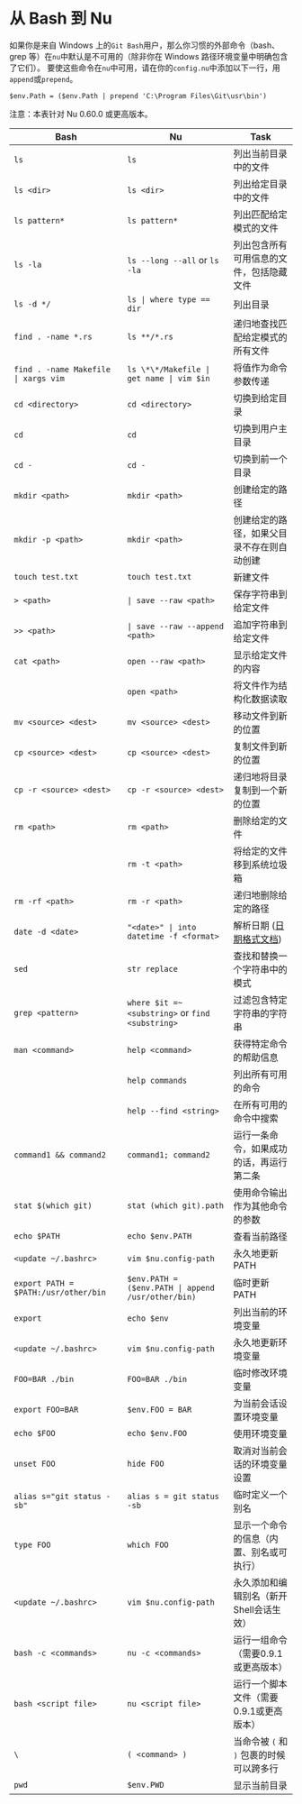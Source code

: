 # 从 Bash 到 Nu

如果你是来自 Windows 上的`Git Bash`用户，那么你习惯的外部命令（bash、grep 等）在`nu`中默认是不可用的（除非你在 Windows 路径环境变量中明确包含了它们）。
要使这些命令在`nu`中可用，请在你的`config.nu`中添加以下一行，用`append`或`prepend`。

```nu
$env.Path = ($env.Path | prepend 'C:\Program Files\Git\usr\bin')
```

注意：本表针对 Nu 0.60.0 或更高版本。

| Bash                                 | Nu                                               | Task                                       |
| ------------------------------------ | ------------------------------------------------ | ------------------------------------------ |
| `ls`                                 | `ls`                                             | 列出当前目录中的文件                       |
| `ls <dir>`                           | `ls <dir>`                                       | 列出给定目录中的文件                       |
| `ls pattern*`                        | `ls pattern*`                                    | 列出匹配给定模式的文件                     |
| `ls -la`                             | `ls --long --all` or `ls -la`                    | 列出包含所有可用信息的文件，包括隐藏文件   |
| `ls -d */`                           | `ls \| where type == dir`                        | 列出目录                                   |
| `find . -name *.rs`                  | `ls **/*.rs`                                     | 递归地查找匹配给定模式的所有文件           |
| `find . -name Makefile \| xargs vim` | `ls \*\*/Makefile \| get name \| vim $in`        | 将值作为命令参数传递                       |
| `cd <directory>`                     | `cd <directory>`                                 | 切换到给定目录                             |
| `cd`                                 | `cd`                                             | 切换到用户主目录                           |
| `cd -`                               | `cd -`                                           | 切换到前一个目录                           |
| `mkdir <path>`                       | `mkdir <path>`                                   | 创建给定的路径                             |
| `mkdir -p <path>`                    | `mkdir <path>`                                   | 创建给定的路径，如果父目录不存在则自动创建 |
| `touch test.txt`                     | `touch test.txt`                                 | 新建文件                                   |
| `> <path>`                           | `\| save --raw <path>`                           | 保存字符串到给定文件                       |
| `>> <path>`                          | `\| save --raw --append <path>`                  | 追加字符串到给定文件                       |
| `cat <path>`                         | `open --raw <path>`                              | 显示给定文件的内容                         |
|                                      | `open <path>`                                    | 将文件作为结构化数据读取                   |
| `mv <source> <dest>`                 | `mv <source> <dest>`                             | 移动文件到新的位置                         |
| `cp <source> <dest>`                 | `cp <source> <dest>`                             | 复制文件到新的位置                         |
| `cp -r <source> <dest>`              | `cp -r <source> <dest>`                          | 递归地将目录复制到一个新的位置             |
| `rm <path>`                          | `rm <path>`                                      | 删除给定的文件                             |
|                                      | `rm -t <path>`                                   | 将给定的文件移到系统垃圾箱                 |
| `rm -rf <path>`                      | `rm -r <path>`                                   | 递归地删除给定的路径                       |
| `date -d <date>`                     | `"<date>" \| into datetime -f <format>`          | 解析日期 ([日期格式文档](https://docs.rs/chrono/0.4.15/chrono/format/strftime/index.html)) |
| `sed`                                | `str replace`                                    | 查找和替换一个字符串中的模式               |
| `grep <pattern>`                     | `where $it =~ <substring>` or `find <substring>` | 过滤包含特定字符串的字符串                 |
| `man <command>`                      | `help <command>`                                 | 获得特定命令的帮助信息                     |
|                                      | `help commands`                                  | 列出所有可用的命令                         |
|                                      | `help --find <string>`                           | 在所有可用的命令中搜索                     |
| `command1 && command2`               | `command1; command2`                             | 运行一条命令，如果成功的话，再运行第二条   |
| `stat $(which git)`                  | `stat (which git).path`                          | 使用命令输出作为其他命令的参数             |
| `echo $PATH`                         | `echo $env.PATH`                                 | 查看当前路径                               |
| `<update ~/.bashrc>`                 | `vim $nu.config-path`                            | 永久地更新 PATH                            |
| `export PATH = $PATH:/usr/other/bin` | `$env.PATH = ($env.PATH \| append /usr/other/bin)` | 临时更新 PATH                          |
| `export`                             | `echo $env`                                      | 列出当前的环境变量                         |
| `<update ~/.bashrc>`                 | `vim $nu.config-path`                            | 永久地更新环境变量                         |
| `FOO=BAR ./bin`                      | `FOO=BAR ./bin`                                  | 临时修改环境变量                           |
| `export FOO=BAR`                     | `$env.FOO = BAR`                              | 为当前会话设置环境变量                     |
| `echo $FOO`                          | `echo $env.FOO`                                  | 使用环境变量                               |
| `unset FOO`                          | `hide FOO`                                       | 取消对当前会话的环境变量设置               |
| `alias s="git status -sb"`           | `alias s = git status -sb`                       | 临时定义一个别名                           |
| `type FOO`                           | `which FOO`                                      | 显示一个命令的信息（内置、别名或可执行）   |
| `<update ~/.bashrc>`                 | `vim $nu.config-path`                            | 永久添加和编辑别名（新开Shell会话生效）    |
| `bash -c <commands>`                 | `nu -c <commands>`                               | 运行一组命令（需要0.9.1或更高版本）        |
| `bash <script file>`                 | `nu <script file>`                               | 运行一个脚本文件（需要0.9.1或更高版本）    |
| `\`                                  | `( <command> )`                                  | 当命令被 `(` 和 `)` 包裹的时候可以跨多行   |
| `pwd`                                | `$env.PWD`                                       | 显示当前目录                               |
